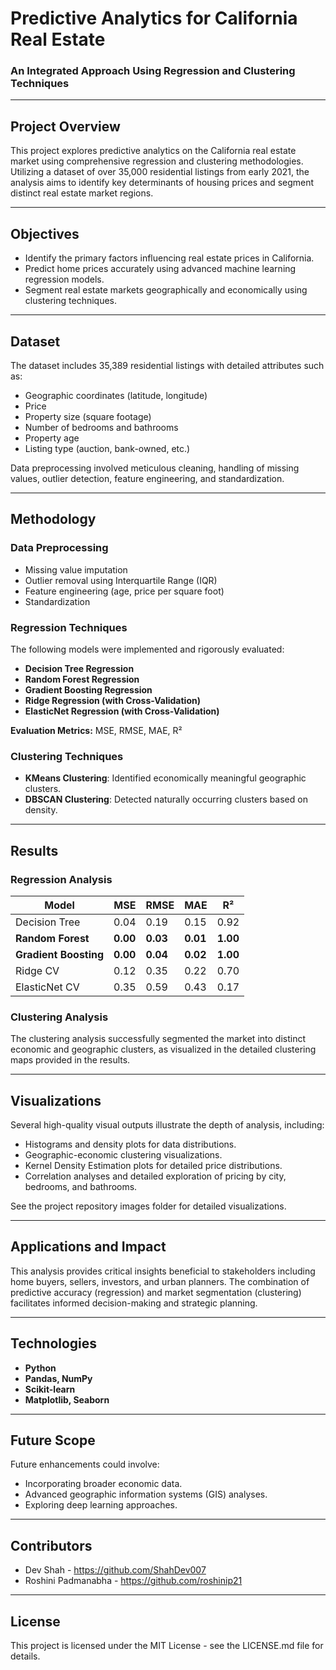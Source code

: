 # Predictive Analytics for California Real Estate

### An Integrated Approach Using Regression and Clustering Techniques



---

## Project Overview

This project explores predictive analytics on the California real estate market using comprehensive regression and clustering methodologies. Utilizing a dataset of over 35,000 residential listings from early 2021, the analysis aims to identify key determinants of housing prices and segment distinct real estate market regions.

---

## Objectives

* Identify the primary factors influencing real estate prices in California.
* Predict home prices accurately using advanced machine learning regression models.
* Segment real estate markets geographically and economically using clustering techniques.

---

## Dataset

The dataset includes 35,389 residential listings with detailed attributes such as:

* Geographic coordinates (latitude, longitude)
* Price
* Property size (square footage)
* Number of bedrooms and bathrooms
* Property age
* Listing type (auction, bank-owned, etc.)

Data preprocessing involved meticulous cleaning, handling of missing values, outlier detection, feature engineering, and standardization.

---

## Methodology

### Data Preprocessing

* Missing value imputation
* Outlier removal using Interquartile Range (IQR)
* Feature engineering (age, price per square foot)
* Standardization

### Regression Techniques

The following models were implemented and rigorously evaluated:

* **Decision Tree Regression**
* **Random Forest Regression**
* **Gradient Boosting Regression**
* **Ridge Regression (with Cross-Validation)**
* **ElasticNet Regression (with Cross-Validation)**

**Evaluation Metrics:** MSE, RMSE, MAE, R²

### Clustering Techniques

* **KMeans Clustering**: Identified economically meaningful geographic clusters.
* **DBSCAN Clustering**: Detected naturally occurring clusters based on density.

---

## Results

### Regression Analysis

| Model                 | MSE      | RMSE     | MAE      | R²       |
| --------------------- | -------- | -------- | -------- | -------- |
| Decision Tree         | 0.04     | 0.19     | 0.15     | 0.92     |
| **Random Forest**     | **0.00** | **0.03** | **0.01** | **1.00** |
| **Gradient Boosting** | **0.00** | **0.04** | **0.02** | **1.00** |
| Ridge CV              | 0.12     | 0.35     | 0.22     | 0.70     |
| ElasticNet CV         | 0.35     | 0.59     | 0.43     | 0.17     |

### Clustering Analysis

The clustering analysis successfully segmented the market into distinct economic and geographic clusters, as visualized in the detailed clustering maps provided in the results.

---

## Visualizations

Several high-quality visual outputs illustrate the depth of analysis, including:

* Histograms and density plots for data distributions.
* Geographic-economic clustering visualizations.
* Kernel Density Estimation plots for detailed price distributions.
* Correlation analyses and detailed exploration of pricing by city, bedrooms, and bathrooms.

See the project repository images folder for detailed visualizations.

---

## Applications and Impact

This analysis provides critical insights beneficial to stakeholders including home buyers, sellers, investors, and urban planners. The combination of predictive accuracy (regression) and market segmentation (clustering) facilitates informed decision-making and strategic planning.

---

## Technologies

* **Python**
* **Pandas, NumPy**
* **Scikit-learn**
* **Matplotlib, Seaborn**

---

## Future Scope

Future enhancements could involve:

* Incorporating broader economic data.
* Advanced geographic information systems (GIS) analyses.
* Exploring deep learning approaches.

---

## Contributors

* Dev Shah - https://github.com/ShahDev007
* Roshini Padmanabha - https://github.com/roshinip21

---

## License

This project is licensed under the MIT License - see the LICENSE.md file for details.
